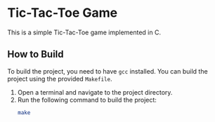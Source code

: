 # Tic-Tac-Toe Game

This is a simple Tic-Tac-Toe game implemented in C.

## How to Build

To build the project, you need to have `gcc` installed. You can build the project using the provided `Makefile`.

1. Open a terminal and navigate to the project directory.
2. Run the following command to build the project:
   ```sh
   make
